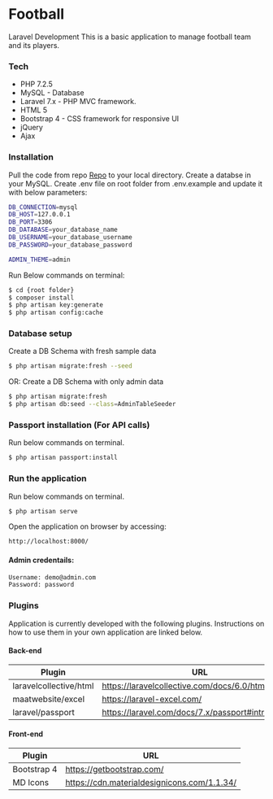 # Football
Laravel Development
This is a basic application to manage football team and its players.
### Tech
* PHP 7.2.5
* MySQL - Database
* Laravel 7.x - PHP MVC framework.
* HTML 5
* Bootstrap 4 - CSS framework for responsive UI
* jQuery
* Ajax
### Installation
Pull the code from repo [Repo](https://github.com/ebrunkn/football.git) to your local directory.
Create a databse in your MySQL.
Create .env file on root folder from .env.example and update it with below parameters:
```sh
DB_CONNECTION=mysql
DB_HOST=127.0.0.1
DB_PORT=3306
DB_DATABASE=your_database_name
DB_USERNAME=your_database_username
DB_PASSWORD=your_database_password

ADMIN_THEME=admin
```

Run Below commands on terminal:
```sh
$ cd {root folder}
$ composer install
$ php artisan key:generate
$ php artisan config:cache
```

### Database setup
Create a DB Schema with fresh sample data
```sh
$ php artisan migrate:fresh --seed
```
OR:
Create a DB Schema with only admin data
```sh
$ php artisan migrate:fresh
$ php artisan db:seed --class=AdminTableSeeder
```
### Passport installation (For API calls)
Run below commands on terminal.
```sh
$ php artisan passport:install
```

### Run the application
Run below commands on terminal.
```sh
$ php artisan serve
```
Open the application on browser by accessing: 
```sh
http://localhost:8000/
```
#### Admin credentails: 
```sh
Username: demo@admin.com
Password: password
```
### Plugins

Application is currently developed with the following plugins. Instructions on how to use them in your own application are linked below.

#### Back-end

| Plugin | URL |
| ------ | ------ |
| laravelcollective/html | https://laravelcollective.com/docs/6.0/html |
| maatwebsite/excel | https://laravel-excel.com/ |
| laravel/passport | https://laravel.com/docs/7.x/passport#introduction |

#### Front-end

| Plugin | URL |
| ------ | ------ |
| Bootstrap 4 | https://getbootstrap.com/ |
| MD Icons | https://cdn.materialdesignicons.com/1.1.34/ |
